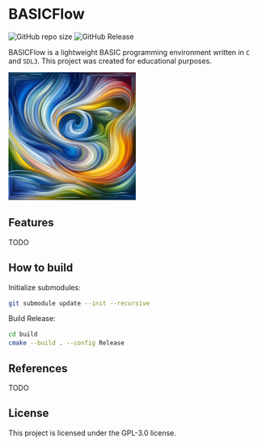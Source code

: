 # BASICFlow

![GitHub repo size](https://img.shields.io/github/repo-size/digitsensitive/BASICFlow)
![GitHub Release](https://img.shields.io/github/v/release/digitsensitive/BASICFlow)

BASICFlow is a lightweight BASIC programming environment written in `C` and
`SDL3`. This project was created for educational purposes.

<img src="./readme_image.png" alt="BASICFlow" style="width: 50%;"/>

## Features

TODO

## How to build

Initialize submodules:

```bash
git submodule update --init --recursive
```

Build Release:

```bash
cd build
cmake --build . --config Release
```

## References

TODO

## License

This project is licensed under the GPL-3.0 license.
